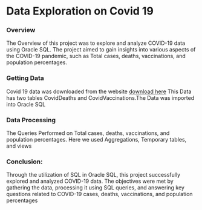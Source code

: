 # Data Exploration on Covid 19

### Overview

The Overview of this project was to explore and analyze COVID-19 data using Oracle SQL. The project aimed to gain insights into various aspects of the COVID-19 pandemic, such as Total cases, deaths, vaccinations, and population percentages. 

### Getting Data

Covid 19 data was downloaded from the website [download here](https://ourworldindata.org/covid-deaths) 
This Data has two tables CovidDeaths and CovidVaccinations.The Data was imported into Oracle SQL

### Data Processing 

The Queries Performed on Total cases, deaths, vaccinations, and population percentages. Here we used Aggregations, Temporary tables, and views 

### Conclusion:

Through the utilization of SQL in Oracle SQL, this project successfully explored and analyzed COVID-19 data. The objectives were met by gathering the data, processing it using SQL queries, and answering key questions related to COVID-19 cases, deaths, vaccinations, and population percentages

